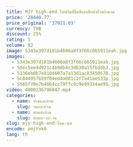 ```yaml
---
title: MJY high-end ใหม่จีนสี่ชิ้นสีแดงปักผ้าฝ้ายผ้านวม
price: '28440.77'
price_original: '37921.03'
currency: THB
discount: 25%
rating: 5
volume: 82
image: S343e397d181b4606a8f3f66c665911eah.jpg
images:
  - S343e397d181b4606a8f3f66c665911eah.jpg
  - S0ec5ee4d921c4b98b4c3d630a15fbddbJ.jpg
  - S136eb0b7e8184607a7a13d1ac83450570.jpg
  - Sc844957b59f04ed4a081c2f7a41ae533p.jpg
  - S565f70e7b4864cc79ffc6c9e99334ae9S.jpg
video: 4000236796047.mp4
categories:
  - name: บ้านและสวน
    slug: านและสวน
  - name: ตกแต่งบ้าน
    slug: ตกแต-งบ-าน
slug: mjy-high-end-ใหม-นส
encode: omjYvk0
lang: th
---
```

  